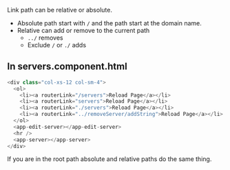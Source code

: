 
Link path can be relative or absolute.

- Absolute path start with `/` and the path start at the domain name.
- Relative can add or remove to the current path
  - `../` removes
  - Exclude `/` or `./` adds

## In servers.component.html

```ts
<div class="col-xs-12 col-sm-4">
  <ol>
    <li><a routerLink="/servers">Reload Page</a></li>
    <li><a routerLink="servers">Reload Page</a></li>
    <li><a routerLink="./servers">Reload Page</a></li>
    <li><a routerLink="../removeServer/addString">Reload Page</a></li>
  </ol>
  <app-edit-server></app-edit-server>
  <hr />
  <app-server></app-server>
</div>
```

If you are in the root path absolute and relative paths do the same thing.
